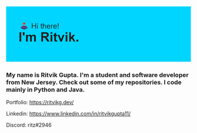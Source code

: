 ![My Remote Image](https://github.com/R1tzG/R1tzG/blob/main/header.png?raw=true)

### My name is Ritvik Gupta. I'm a student and software developer from New Jersey. Check out some of my repositories. I code mainly in Python and Java.

Portfolio: https://ritvikg.dev/

Linkedin: https://www.linkedin.com/in/ritvikgupta11/

Discord: ritz#2946
